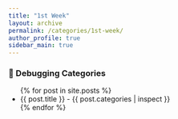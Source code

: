 ```yaml
---
title: "1st Week"
layout: archive
permalink: /categories/1st-week/
author_profile: true
sidebar_main: true
---
```


<h3>📌 Debugging Categories</h3>
<ul>
  {% for post in site.posts %}
    <li>{{ post.title }} - {{ post.categories | inspect }}</li>
  {% endfor %}
</ul>
